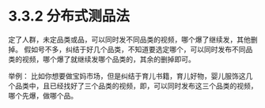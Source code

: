 # 3.3.2 分布式测品法

定了人群，未定品类或品，可以同时发不同品类的视频，哪个爆了继续发，其他删掉。 假如号不多，纠结于好几个品类，不知道要选定哪个，可以同时发布不同品类的视频，哪个爆了就继续发哪个品类的，其余的删掉即可。

举例： 比如你想要做宝妈市场，但是纠结于育儿书籍，育儿好物，婴儿服饰这几个品类中，且已经找好了三个品类的视频，即，可以同时发布这三个品类的视频，哪个先爆，做哪个品。